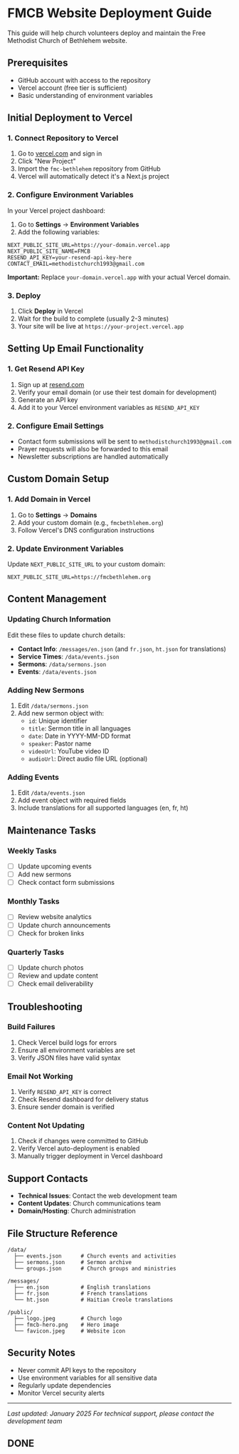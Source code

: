 # FMCB Website Deployment Guide

This guide will help church volunteers deploy and maintain the Free Methodist Church of Bethlehem website.

## Prerequisites

- GitHub account with access to the repository
- Vercel account (free tier is sufficient)
- Basic understanding of environment variables

## Initial Deployment to Vercel

### 1. Connect Repository to Vercel

1. Go to [vercel.com](https://vercel.com) and sign in
2. Click "New Project"
3. Import the `fmc-bethlehem` repository from GitHub
4. Vercel will automatically detect it's a Next.js project

### 2. Configure Environment Variables

In your Vercel project dashboard:

1. Go to **Settings** → **Environment Variables**
2. Add the following variables:

```
NEXT_PUBLIC_SITE_URL=https://your-domain.vercel.app
NEXT_PUBLIC_SITE_NAME=FMCB
RESEND_API_KEY=your-resend-api-key-here
CONTACT_EMAIL=methodistchurch1993@gmail.com
```

**Important:** Replace `your-domain.vercel.app` with your actual Vercel domain.

### 3. Deploy

1. Click **Deploy** in Vercel
2. Wait for the build to complete (usually 2-3 minutes)
3. Your site will be live at `https://your-project.vercel.app`

## Setting Up Email Functionality

### 1. Get Resend API Key

1. Sign up at [resend.com](https://resend.com)
2. Verify your email domain (or use their test domain for development)
3. Generate an API key
4. Add it to your Vercel environment variables as `RESEND_API_KEY`

### 2. Configure Email Settings

- Contact form submissions will be sent to `methodistchurch1993@gmail.com`
- Prayer requests will also be forwarded to this email
- Newsletter subscriptions are handled automatically

## Custom Domain Setup

### 1. Add Domain in Vercel

1. Go to **Settings** → **Domains**
2. Add your custom domain (e.g., `fmcbethlehem.org`)
3. Follow Vercel's DNS configuration instructions

### 2. Update Environment Variables

Update `NEXT_PUBLIC_SITE_URL` to your custom domain:
```
NEXT_PUBLIC_SITE_URL=https://fmcbethlehem.org
```

## Content Management

### Updating Church Information

Edit these files to update church details:

- **Contact Info**: `/messages/en.json` (and `fr.json`, `ht.json` for translations)
- **Service Times**: `/data/events.json`
- **Sermons**: `/data/sermons.json`
- **Events**: `/data/events.json`

### Adding New Sermons

1. Edit `/data/sermons.json`
2. Add new sermon object with:
   - `id`: Unique identifier
   - `title`: Sermon title in all languages
   - `date`: Date in YYYY-MM-DD format
   - `speaker`: Pastor name
   - `videoUrl`: YouTube video ID
   - `audioUrl`: Direct audio file URL (optional)

### Adding Events

1. Edit `/data/events.json`
2. Add event object with required fields
3. Include translations for all supported languages (en, fr, ht)

## Maintenance Tasks

### Weekly Tasks
- [ ] Update upcoming events
- [ ] Add new sermons
- [ ] Check contact form submissions

### Monthly Tasks
- [ ] Review website analytics
- [ ] Update church announcements
- [ ] Check for broken links

### Quarterly Tasks
- [ ] Update church photos
- [ ] Review and update content
- [ ] Check email deliverability

## Troubleshooting

### Build Failures

1. Check Vercel build logs for errors
2. Ensure all environment variables are set
3. Verify JSON files have valid syntax

### Email Not Working

1. Verify `RESEND_API_KEY` is correct
2. Check Resend dashboard for delivery status
3. Ensure sender domain is verified

### Content Not Updating

1. Check if changes were committed to GitHub
2. Verify Vercel auto-deployment is enabled
3. Manually trigger deployment in Vercel dashboard

## Support Contacts

- **Technical Issues**: Contact the web development team
- **Content Updates**: Church communications team
- **Domain/Hosting**: Church administration

## File Structure Reference

```
/data/
  ├── events.json      # Church events and activities
  ├── sermons.json     # Sermon archive
  └── groups.json      # Church groups and ministries

/messages/
  ├── en.json          # English translations
  ├── fr.json          # French translations
  └── ht.json          # Haitian Creole translations

/public/
  ├── logo.jpeg        # Church logo
  ├── fmcb-hero.png    # Hero image
  └── favicon.jpeg     # Website icon
```

## Security Notes

- Never commit API keys to the repository
- Use environment variables for all sensitive data
- Regularly update dependencies
- Monitor Vercel security alerts

---

*Last updated: January 2025*
*For technical support, please contact the development team*


## DONE
